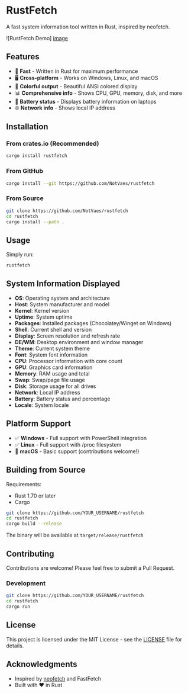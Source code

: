 # RustFetch

A fast system information tool written in Rust, inspired by neofetch.

![RustFetch Demo] [image](https://github.com/user-attachments/assets/7bbbc34f-5ba6-4cc2-969a-c5844f4b463d)


## Features

- 🚀 **Fast** - Written in Rust for maximum performance
- 🖥️ **Cross-platform** - Works on Windows, Linux, and macOS
- 🎨 **Colorful output** - Beautiful ANSI colored display
- 📊 **Comprehensive info** - Shows CPU, GPU, memory, disk, and more
- 🔋 **Battery status** - Displays battery information on laptops
- 🌐 **Network info** - Shows local IP address

## Installation

### From crates.io (Recommended)

```bash
cargo install rustfetch
```

### From GitHub

```bash
cargo install --git https://github.com/NotVaes/rustfetch
```

### From Source

```bash
git clone https://github.com/NotVaes/rustfetch
cd rustfetch
cargo install --path .
```

## Usage

Simply run:

```bash
rustfetch
```

## System Information Displayed

- **OS**: Operating system and architecture
- **Host**: System manufacturer and model
- **Kernel**: Kernel version
- **Uptime**: System uptime
- **Packages**: Installed packages (Chocolatey/Winget on Windows)
- **Shell**: Current shell and version
- **Display**: Screen resolution and refresh rate
- **DE/WM**: Desktop environment and window manager
- **Theme**: Current system theme
- **Font**: System font information
- **CPU**: Processor information with core count
- **GPU**: Graphics card information
- **Memory**: RAM usage and total
- **Swap**: Swap/page file usage
- **Disk**: Storage usage for all drives
- **Network**: Local IP address
- **Battery**: Battery status and percentage
- **Locale**: System locale

## Platform Support

- ✅ **Windows** - Full support with PowerShell integration
- ✅ **Linux** - Full support with /proc filesystem
- 🚧 **macOS** - Basic support (contributions welcome!)

## Building from Source

Requirements:
- Rust 1.70 or later
- Cargo

```bash
git clone https://github.com/YOUR_USERNAME/rustfetch
cd rustfetch
cargo build --release
```

The binary will be available at `target/release/rustfetch`

## Contributing

Contributions are welcome! Please feel free to submit a Pull Request.

### Development

```bash
git clone https://github.com/YOUR_USERNAME/rustfetch
cd rustfetch
cargo run
```

## License

This project is licensed under the MIT License - see the [LICENSE](LICENSE) file for details.

## Acknowledgments

- Inspired by [neofetch](https://github.com/dylanaraps/neofetch) and FastFetch
- Built with ❤️ in Rust
